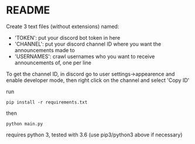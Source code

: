 # README

Create 3 text files (without extensions) named:

- 'TOKEN': put your discord bot token in here
- 'CHANNEL': put your discord channel ID where you want the announcements made to
- 'USERNAMES': crawl usernames who you want to receive announcements of, one per line

To get the channel ID, in discord go to user settings->appearence and enable developer mode, then right click on the channel and select 'Copy ID'

run

    pip install -r requirements.txt

then

    python main.py

requires python 3, tested with 3.6 (use pip3/python3 above if necessary)
